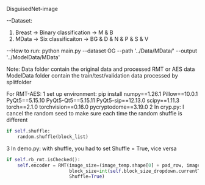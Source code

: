 DisguisedNet-image

--Dataset:
1. Breast -> Binary classification -> M & B
2. MData  -> Six classificaiton -> BG & D & N & P & S & V

--How to run:
python main.py --dataset OG --path '../Data/MData/' --output '../ModelData/MData'

Note:
Data folder contain the original data and processed RMT or AES data
ModelData folder contain the train/test/validation data processed by splitfolder

For RMT-AES:
1 set up environment: pip install numpy==1.26.1 Pillow==10.0.1 PyQt5==5.15.10 PyQt5-Qt5==5.15.11 PyQt5-sip==12.13.0 scipy==1.11.3 torch==2.1.0 torchvision==0.16.0 pycryptodome==3.19.0
2 In cryp.py:
  I cancel the random seed to make sure each time the random shuffle is different
  ```python
  if self.shuffle:
      random.shuffle(block_list)
  ```
3 In demo.py:
  with shuffle, you had to set Shuffle = True, vice versa
  ```python
  if self.rb_rmt.isChecked():
      self.encoder = RMT(image_size=(image_temp.shape[0] + pad_row, image_temp.shape[1] + pad_col,image_temp.shape[2]),
                         block_size=int(self.block_size_dropdown.currentText()),
                         Shuffle=True)
  ```
